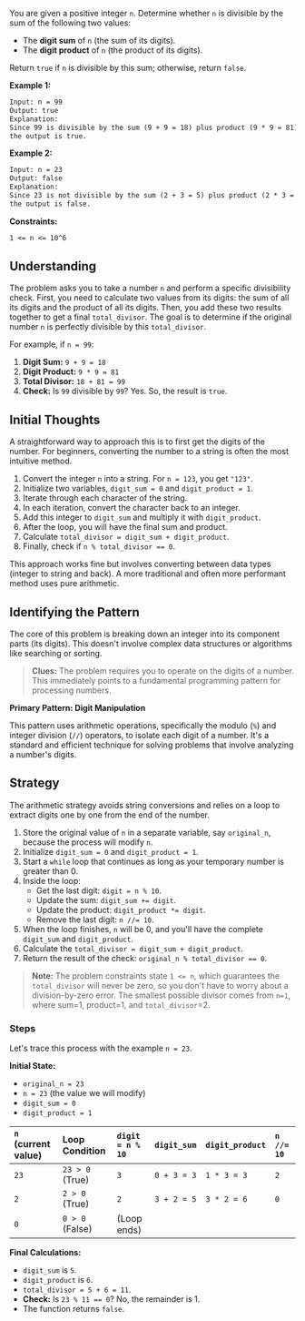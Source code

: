 You are given a positive integer `n`. Determine whether `n` is divisible by the sum of the following two values:
- The **digit sum** of `n` (the sum of its digits).
- The **digit product** of `n` (the product of its digits).

Return `true` if `n` is divisible by this sum; otherwise, return `false`.

**Example 1:**

```tex
Input: n = 99
Output: true
Explanation:
Since 99 is divisible by the sum (9 + 9 = 18) plus product (9 * 9 = 81) of its digits (total 99), 
the output is true.
```

**Example 2:**

```tex
Input: n = 23
Output: false
Explanation:
Since 23 is not divisible by the sum (2 + 3 = 5) plus product (2 * 3 = 6) of its digits (total 11), 
the output is false.
```


**Constraints:**

```tex
1 <= n <= 10^6
```

## Understanding

The problem asks you to take a number `n` and perform a specific divisibility check. First, you need to calculate two values from its digits: the sum of all its digits and the product of all its digits. Then, you add these two results together to get a final `total_divisor`. The goal is to determine if the original number `n` is perfectly divisible by this `total_divisor`.

For example, if `n = 99`:
1.  **Digit Sum:** `9 + 9 = 18`
2.  **Digit Product:** `9 * 9 = 81`
3.  **Total Divisor:** `18 + 81 = 99`
4.  **Check:** Is `99` divisible by `99`? Yes. So, the result is `true`.


## Initial Thoughts

A straightforward way to approach this is to first get the digits of the number. For beginners, converting the number to a string is often the most intuitive method.

1.  Convert the integer `n` into a string. For `n = 123`, you get `"123"`.
2.  Initialize two variables, `digit_sum = 0` and `digit_product = 1`.
3.  Iterate through each character of the string.
4.  In each iteration, convert the character back to an integer.
5.  Add this integer to `digit_sum` and multiply it with `digit_product`.
6.  After the loop, you will have the final sum and product.
7.  Calculate `total_divisor = digit_sum + digit_product`.
8.  Finally, check if `n % total_divisor == 0`.

This approach works fine but involves converting between data types (integer to string and back). A more traditional and often more performant method uses pure arithmetic.


## Identifying the Pattern

The core of this problem is breaking down an integer into its component parts (its digits). This doesn't involve complex data structures or algorithms like searching or sorting.

> **Clues:** The problem requires you to operate on the digits of a number. This immediately points to a fundamental programming pattern for processing numbers.

**Primary Pattern: Digit Manipulation**

This pattern uses arithmetic operations, specifically the modulo (`%`) and integer division (`//`) operators, to isolate each digit of a number. It's a standard and efficient technique for solving problems that involve analyzing a number's digits.


## Strategy

The arithmetic strategy avoids string conversions and relies on a loop to extract digits one by one from the end of the number.

1.  Store the original value of `n` in a separate variable, say `original_n`, because the process will modify `n`.
2.  Initialize `digit_sum = 0` and `digit_product = 1`.
3.  Start a `while` loop that continues as long as your temporary number is greater than 0.
4.  Inside the loop:
    * Get the last digit: `digit = n % 10`.
    * Update the sum: `digit_sum += digit`.
    * Update the product: `digit_product *= digit`.
    * Remove the last digit: `n //= 10`.
5.  When the loop finishes, `n` will be 0, and you'll have the complete `digit_sum` and `digit_product`.
6.  Calculate the `total_divisor = digit_sum + digit_product`.
7.  Return the result of the check: `original_n % total_divisor == 0`.

> **Note:** The problem constraints state `1 <= n`, which guarantees the `total_divisor` will never be zero, so you don't have to worry about a division-by-zero error. The smallest possible divisor comes from `n=1`, where sum=1, product=1, and `total_divisor`=2.

### Steps

Let's trace this process with the example `n = 23`.

**Initial State:**
* `original_n = 23`
* `n = 23` (the value we will modify)
* `digit_sum = 0`
* `digit_product = 1`

| `n` (current value) | Loop Condition  | `digit = n % 10` | `digit_sum` | `digit_product` | `n //= 10` |
| :------------------ | :-------------- | :--------------- | :---------- | :-------------- | :--------- |
| `23`                | `23 > 0` (True) | `3`              | `0 + 3 = 3` | `1 * 3 = 3`     | `2`        |
| `2`                 | `2 > 0` (True)  | `2`              | `3 + 2 = 5` | `3 * 2 = 6`     | `0`        |
| `0`                 | `0 > 0` (False) | (Loop ends)      |             |                 |            |

**Final Calculations:**
* `digit_sum` is `5`.
* `digit_product` is `6`.
* `total_divisor = 5 + 6 = 11`.
* **Check:** Is `23 % 11 == 0`? No, the remainder is 1.
* The function returns `false`.
